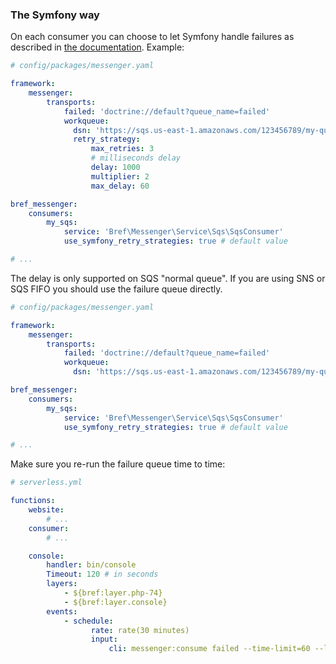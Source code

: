 
### The Symfony way

On each consumer you can choose to let Symfony handle failures as described in
[the documentation](https://symfony.com/doc/current/messenger.html#retries-failures). 
Example: 

```yaml
# config/packages/messenger.yaml

framework:
    messenger:
        transports:
            failed: 'doctrine://default?queue_name=failed'
            workqueue:
              dsn: 'https://sqs.us-east-1.amazonaws.com/123456789/my-queue'
              retry_strategy:
                  max_retries: 3
                  # milliseconds delay
                  delay: 1000
                  multiplier: 2
                  max_delay: 60

bref_messenger:
    consumers:
        my_sqs:
            service: 'Bref\Messenger\Service\Sqs\SqsConsumer'
            use_symfony_retry_strategies: true # default value

# ...

```

The delay is only supported on SQS "normal queue". If you are using SNS or SQS FIFO
you should use the failure queue directly.

```yaml
# config/packages/messenger.yaml

framework:
    messenger:
        transports:
            failed: 'doctrine://default?queue_name=failed'
            workqueue:
              dsn: 'https://sqs.us-east-1.amazonaws.com/123456789/my-queue'

bref_messenger:
    consumers:
        my_sqs:
            service: 'Bref\Messenger\Service\Sqs\SqsConsumer'
            use_symfony_retry_strategies: true # default value

# ...

```

Make sure you re-run the failure queue time to time:

```yaml
# serverless.yml

functions:
    website:
        # ...
    consumer:
        # ...

    console:
        handler: bin/console
        Timeout: 120 # in seconds
        layers:
            - ${bref:layer.php-74}
            - ${bref:layer.console}
        events:
            - schedule:
                  rate: rate(30 minutes)
                  input:
                      cli: messenger:consume failed --time-limit=60 --limit=50

```